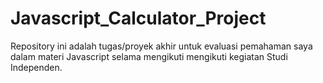 # Javascript_Calculator_Project
Repository ini adalah tugas/proyek akhir untuk evaluasi pemahaman saya dalam materi Javascript selama mengikuti mengikuti kegiatan Studi Independen.
